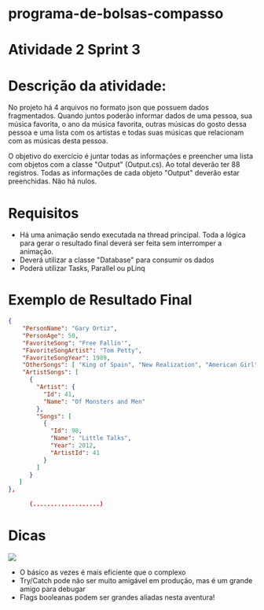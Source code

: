 # programa-de-bolsas-compasso

# Atividade 2 Sprint 3

# Descrição da atividade:

No projeto há 4 arquivos no formato json que possuem dados fragmentados. Quando juntos poderão informar dados de uma pessoa, sua música favorita, o ano da música favorita, outras músicas do gosto dessa pessoa e uma lista com os artistas e todas suas músicas que relacionam com as músicas desta pessoa.

O objetivo do exercício é juntar todas as informações e preencher uma lista com objetos com a classe "Output" (Output.cs). Ao total deverão ter 88 registros. Todas as informações de cada objeto "Output" deverão estar preenchidas. Não há nulos.

# Requisitos

  * Há uma animação sendo executada na thread principal. Toda a lógica para gerar o resultado final deverá ser feita sem interromper a animação.
  * Deverá utilizar a classe "Database" para consumir os dados
  * Poderá utilizar Tasks, Parallel ou pLinq

# Exemplo de Resultado Final
```json
{
    "PersonName": "Gary Ortiz",
    "PersonAge": 50,
    "FavoriteSong": "Free Fallin'",
    "FavoriteSongArtist": "Tom Petty",
    "FavoriteSongYear": 1989,
    "OtherSongs": [ "King of Spain", "New Realization", "American Girl", "American Music", "Flapper Girl", "High and Dry", "Danny Boy", "Moonshadow", "Little Talks", "Party in the USA", "Summer of '69", "The Mother We Share", "The Weight" ],
    "ArtistSongs": [
      {
        "Artist": {
          "Id": 41,
          "Name": "Of Monsters and Men"
        },
        "Songs": [
          {
            "Id": 98,
            "Name": "Little Talks",
            "Year": 2012,
            "ArtistId": 41
          }
        ]
      }
   ]
},
      
      (...................)
```
# Dicas
[<img src="https://c.tenor.com/NPJgF7_j7RAAAAAM/dungeons-and-dragons-dungeon-master.gif">]()
* O básico as vezes é mais eficiente que o complexo
* Try/Catch pode não ser muito amigável em produção, mas é um grande amigo para debugar
* Flags booleanas podem ser grandes aliadas nesta aventura!
